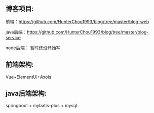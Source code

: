 ## 博客项目:

前端：https://github.com/HunterChou1993/blog/tree/master/blog-web

java后端：https://github.com/HunterChou1993/blog/tree/master/blog-service

node后端： 暂时还没开始写



## 前端架构:

Vue+ElementUI+Axois

## java后端架构:

springboot + mybatis-plus + mysql

